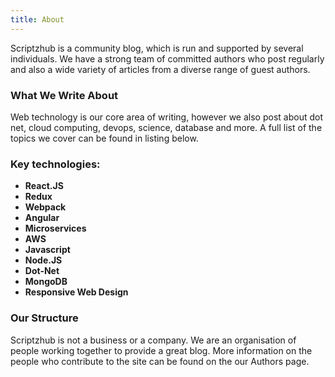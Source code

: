 ```yaml
---
title: About
---
```


Scriptzhub is a community blog, which is run and supported by several individuals. We have a strong team of committed authors who post regularly and also a wide variety of articles from a diverse range of guest authors.

### What We Write About

Web technology is our core area of writing, however we also post about dot net, cloud computing, devops, science, database and more. A full list of the topics we cover can be found in listing below.


### Key technologies:

* **React.JS**
* **Redux**
* **Webpack**
* **Angular**
* **Microservices**
* **AWS**
* **Javascript**
* **Node.JS**
* **Dot-Net**
* **MongoDB**
* **Responsive Web Design**

### Our Structure

Scriptzhub is not a business or a company. We are an organisation of people working together to provide a great blog. More information on the people who contribute to the site can be found on the our Authors page.

